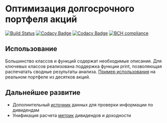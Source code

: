 # Оптимизация долгосрочного портфеля акций

[![Build Status](https://travis-ci.org/WLM1ke/PortfolioOptimizer.svg?branch=master)](https://travis-ci.org/WLM1ke/PortfolioOptimizer)
[![Codacy Badge](https://api.codacy.com/project/badge/Coverage/18d7bd2be5f34466b1884250ffea3066)](https://www.codacy.com/app/wlmike/PortfolioOptimizer?utm_source=github.com&utm_medium=referral&utm_content=WLM1ke/PortfolioOptimizer&utm_campaign=Badge_Coverage)
[![Codacy Badge](https://api.codacy.com/project/badge/Grade/18d7bd2be5f34466b1884250ffea3066)](https://www.codacy.com/app/wlmike/PortfolioOptimizer?utm_source=github.com&amp;utm_medium=referral&amp;utm_content=WLM1ke/PortfolioOptimizer&amp;utm_campaign=Badge_Grade)
[![BCH compliance](https://bettercodehub.com/edge/badge/WLM1ke/PortfolioOptimizer?branch=master)](https://bettercodehub.com/)

## Использование
Большинство классов и функций содержат необходимые описания. Для ключевых классов реализована поддержка функции print, позволяющая распечатать сводные результаты анализа.
[Пример использования](https://github.com/WLM1ke/PortfolioOptimizer/blob/master/example_and_test.py) на реальном портфеле из десятков акций.

## Дальнейшее развитие
- Дополнительный [источник](https://www.conomy.ru/search) данных для проверки информации по дивидендам
- Унификация расчета [метрик](https://github.com/WLM1ke/PortfolioOptimizer/tree/master/src/metrics) дивидендов и доходности
